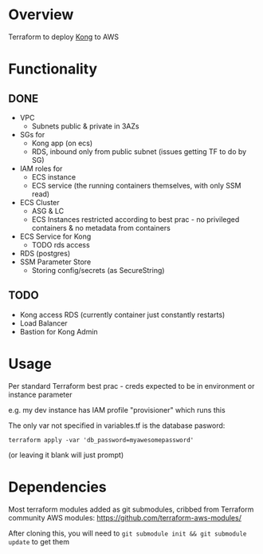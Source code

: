 # Overview

Terraform to deploy [Kong](https://konghq.com/kong-community-edition/) to AWS

# Functionality

## DONE

- VPC
  - Subnets public & private in 3AZs
- SGs for
  - Kong app (on ecs)
  - RDS, inbound only from public subnet (issues getting TF to do by SG)
- IAM roles for
  - ECS instance
  - ECS service (the running containers themselves, with only SSM read)
- ECS Cluster
  - ASG & LC
  - ECS Instances restricted according to best prac - no privileged containers & no metadata from containers
- ECS Service for Kong
  - TODO rds access
- RDS (postgres)
- SSM Parameter Store
  - Storing config/secrets (as SecureString)

## TODO

- Kong access RDS (currently container just constantly restarts)
- Load Balancer
- Bastion for Kong Admin

# Usage

Per standard Terraform best prac - creds expected to be in environment or instance parameter

e.g. my dev instance has IAM profile "provisioner" which runs this

The only var not specified in variables.tf is the database pasword:

`terraform apply -var 'db_password=myawesomepassword'`

(or leaving it blank will just prompt)

# Dependencies

Most terraform modules added as git submodules, cribbed from Terraform community AWS modules: https://github.com/terraform-aws-modules/

After cloning this, you will need to `git submodule init && git submodule update` to get them
